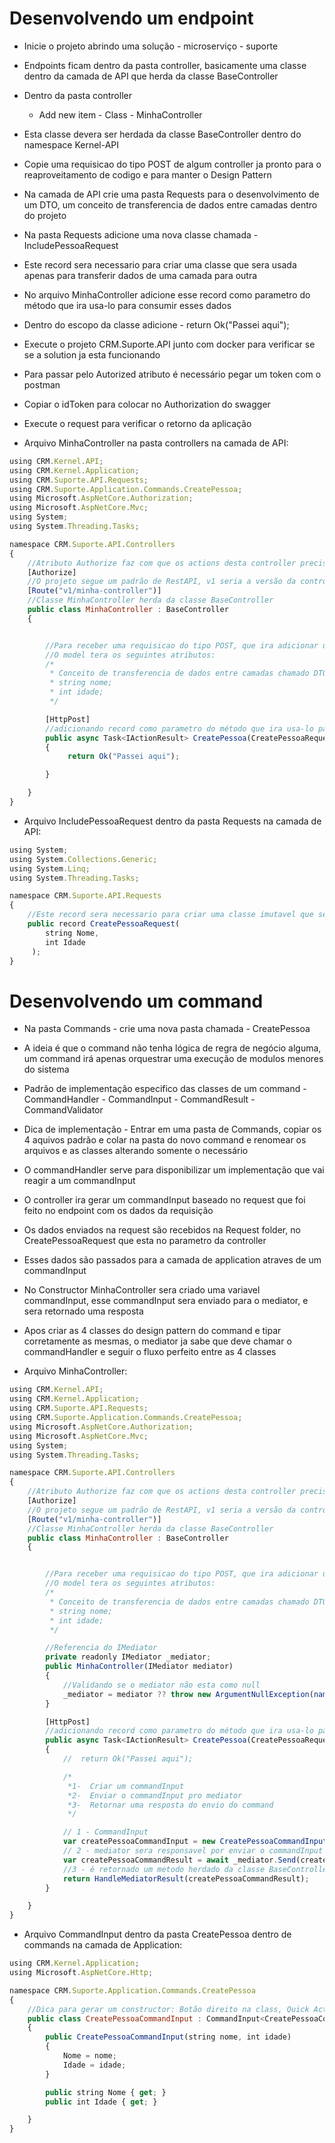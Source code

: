 # Desenvolvendo um endpoint

- Inicie o projeto abrindo uma solução - microserviço -  suporte

- Endpoints ficam dentro da pasta controller, basicamente uma classe dentro da camada de API que herda da classe BaseController

- Dentro da pasta controller
  - Add new item - Class - MinhaController

- Esta classe devera ser herdada da classe BaseController dentro do namespace Kernel-API

- Copie uma requisicao do tipo POST de algum controller ja pronto para o reaproveitamento de codigo e para manter o Design Pattern

- Na camada de API crie uma pasta Requests para o desenvolvimento de um DTO, um conceito de transferencia de dados entre camadas dentro do projeto

- Na pasta Requests adicione uma nova classe chamada - IncludePessoaRequest

- Este record sera necessario para criar uma classe que sera usada apenas para transferir dados de uma camada para outra

- No arquivo MinhaController adicione esse record como parametro do método que ira usa-lo para consumir esses dados

- Dentro do escopo da classe adicione - return Ok("Passei aqui");

- Execute o projeto CRM.Suporte.API junto com docker para verificar se se a solution ja esta funcionando

- Para passar pelo Autorized atributo é necessário pegar um token com o postman

- Copiar o idToken para colocar no Authorization do swagger

- Execute o request para verificar o retorno da aplicação


- Arquivo MinhaController na pasta controllers na camada de API:

```js
using CRM.Kernel.API;
using CRM.Kernel.Application;
using CRM.Suporte.API.Requests;
using CRM.Suporte.Application.Commands.CreatePessoa;
using Microsoft.AspNetCore.Authorization;
using Microsoft.AspNetCore.Mvc;
using System;   
using System.Threading.Tasks;

namespace CRM.Suporte.API.Controllers
{
    //Atributo Authorize faz com que os actions desta controller precisem de autorização para executar
    [Authorize]
    //O projeto segue um padrão de RestAPI, v1 seria a versão da controller
    [Route("v1/minha-controller")]
    //Classe MinhaController herda da classe BaseController
    public class MinhaController : BaseController
    {


        //Para receber uma requisicao do tipo POST, que ira adicionar um model na base de dados
        //O model tera os seguintes atributos:
        /*
         * Conceito de transferencia de dados entre camadas chamado DTO
         * string nome;
         * int idade;
         */

        [HttpPost]
        //adicionando record como parametro do método que ira usa-lo para consumir os dados
        public async Task<IActionResult> CreatePessoa(CreatePessoaRequest createPessoaRequest)
        {
             return Ok("Passei aqui");

        }

    }
}
```

- Arquivo IncludePessoaRequest dentro da pasta Requests na camada de API:
  
```js
using System;
using System.Collections.Generic;
using System.Linq;
using System.Threading.Tasks;

namespace CRM.Suporte.API.Requests
{
    //Este record sera necessario para criar uma classe imutavel que sera usada apenas para transferir dados de uma camada para outra
    public record CreatePessoaRequest(
        string Nome,
        int Idade
     );
}
```

# Desenvolvendo um command

- Na pasta Commands - crie uma nova pasta chamada - CreatePessoa

- A ideia é que o command não tenha lógica de regra de negócio alguma, um command irá apenas orquestrar uma execução de modulos menores do sistema

- Padrão de implementação especifico das classes de um command - CommandHandler - CommandInput - CommandResult - CommandValidator

- Dica de implementação - Entrar em uma pasta de Commands, copiar os 4 aquivos padrão e colar na pasta do novo command e renomear os arquivos e as classes alterando somente
o necessário

- O commandHandler serve para disponibilizar um implementação que vai reagir a um commandInput

- O controller ira gerar um commandInput baseado no request que foi feito no endpoint com os dados da requisição

- Os dados enviados na request são recebidos na Request folder, no CreatePessoaRequest que esta no parametro da controller

- Esses dados são passados para a camada de application atraves de um commandInput

- No Constructor MinhaController sera criado uma variavel commandInput, esse commandInput sera enviado para o mediator, e sera retornado uma resposta

- Apos criar as 4 classes do design pattern do command e tipar corretamente as mesmas, o mediator ja sabe que deve chamar o commandHandler e seguir o fluxo perfeito entre as 4 classes


- Arquivo MinhaController:

```js
using CRM.Kernel.API;
using CRM.Kernel.Application;
using CRM.Suporte.API.Requests;
using CRM.Suporte.Application.Commands.CreatePessoa;
using Microsoft.AspNetCore.Authorization;
using Microsoft.AspNetCore.Mvc;
using System;   
using System.Threading.Tasks;

namespace CRM.Suporte.API.Controllers
{
    //Atributo Authorize faz com que os actions desta controller precisem de autorização para executar
    [Authorize]
    //O projeto segue um padrão de RestAPI, v1 seria a versão da controller
    [Route("v1/minha-controller")]
    //Classe MinhaController herda da classe BaseController
    public class MinhaController : BaseController
    {


        //Para receber uma requisicao do tipo POST, que ira adicionar um model na base de dados
        //O model tera os seguintes atributos:
        /*
         * Conceito de transferencia de dados entre camadas chamado DTO
         * string nome;
         * int idade;
         */

        //Referencia do IMediator
        private readonly IMediator _mediator;
        public MinhaController(IMediator mediator)
        {
            //Validando se o mediator não esta como null
            _mediator = mediator ?? throw new ArgumentNullException(nameof(mediator));
        }

        [HttpPost]
        //adicionando record como parametro do método que ira usa-lo para consumir os dados
        public async Task<IActionResult> CreatePessoa(CreatePessoaRequest createPessoaRequest)
        {
            //  return Ok("Passei aqui");

            /*
             *1-  Criar um commandInput
             *2-  Enviar o commandInput pro mediator
             *3-  Retornar uma resposta do envio do command
             */

            // 1 - CommandInput
            var createPessoaCommandInput = new CreatePessoaCommandInput(createPessoaRequest.Nome, createPessoaRequest.Idade);
            // 2 - mediator sera responsavel por enviar o commandInput e sera responsavel por delegar a execução do command
            var createPessoaCommandResult = await _mediator.Send(createPessoaCommandInput);
            //3 - é retornado um metodo herdado da classe BaseController
            return HandleMediatorResult(createPessoaCommandResult);
        }

    }
}
```

- Arquivo CommandInput dentro da pasta CreatePessoa dentro de commands na camada de Application:

```js
using CRM.Kernel.Application;
using Microsoft.AspNetCore.Http;

namespace CRM.Suporte.Application.Commands.CreatePessoa
{
    //Dica para gerar um constructor: Botão direito na class, Quick Actions e generate constructor
	public class CreatePessoaCommandInput : CommandInput<CreatePessoaCommandResult>
    {
        public CreatePessoaCommandInput(string nome, int idade)
        {
            Nome = nome;
            Idade = idade;
        }

        public string Nome { get; }
        public int Idade { get; }

    }
}

```

